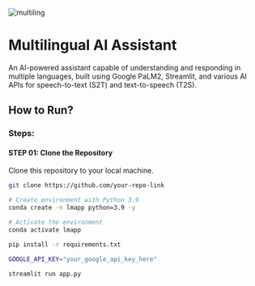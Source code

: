 ![multiling](https://github.com/user-attachments/assets/85435114-1a7c-4c5e-b87d-d17400776680)

# Multilingual AI Assistant

An AI-powered assistant capable of understanding and responding in multiple languages, built using Google PaLM2, Streamlit, and various AI APIs for speech-to-text (S2T) and text-to-speech (T2S).

## How to Run?

### Steps:

#### STEP 01: Clone the Repository
Clone this repository to your local machine.

```bash
git clone https://github.com/your-repo-link

# Create environment with Python 3.9
conda create -n lmapp python=3.9 -y

# Activate the environment
conda activate lmapp

pip install -r requirements.txt

GOOGLE_API_KEY="your_google_api_key_here"

streamlit run app.py



